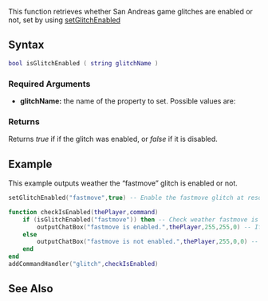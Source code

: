 This function retrieves whether San Andreas game glitches are enabled or not, set by using [setGlitchEnabled](/docs/setGlitchEnabled.md "wikilink")

Syntax
------

``` lua
bool isGlitchEnabled ( string glitchName )
```

### Required Arguments

-   **glitchName:** the name of the property to set. Possible values are:

### Returns

Returns *true* if if the glitch was enabled, or *false* if it is disabled.

Example
-------

This example outputs weather the “fastmove” glitch is enabled or not.

``` lua
setGlitchEnabled("fastmove",true) -- Enable the fastmove glitch at resource start.

function checkIsEnabled(thePlayer,command)
    if (isGlitchEnabled("fastmove")) then -- Check weather fastmove is enabled or not.
        outputChatBox("fastmove is enabled.",thePlayer,255,255,0) -- If so, output that it's enabled.
    else
        outputChatBox("fastmove is not enabled.",thePlayer,255,0,0) -- If not, output that it isn't enabled.
    end
end
addCommandHandler("glitch",checkIsEnabled)
```

See Also
--------
